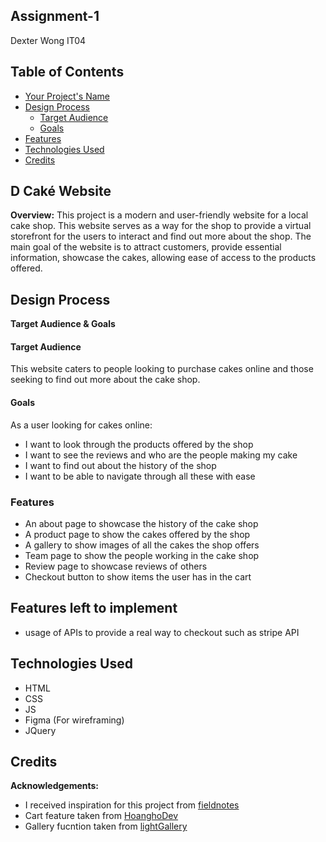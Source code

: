 ## Assignment-1
Dexter Wong IT04 

## Table of Contents

- [Your Project's Name](#D-Caké-Website)
- [Design Process](#design-process)
    - [Target Audience](#target-audience)
    - [Goals](#goals)
- [Features](#features)
- [Technologies Used](#technologies-used)
- [Credits](#credits)

## D Caké Website

**Overview:**
This project is a modern and user-friendly website for a local cake shop. This website serves as a way for the shop to provide a virtual storefront for the users to interact and find out more about the shop. The main goal of the website is to attract customers, provide essential information, showcase the cakes, allowing ease of access to the products offered.

## Design Process

**Target Audience & Goals** 
#### Target Audience
This website caters to people looking to purchase cakes online and those seeking to find out more about the cake shop.

#### Goals
As a user looking for cakes online:
- I want to look through the products offered by the shop
- I want to see the reviews and who are the people making my cake
- I want to find out about the history of the shop
- I want to be able to navigate through all these with ease

### Features
- An about page to showcase the history of the cake shop
- A product page to show the cakes offered by the shop
- A gallery to show images of all the cakes the shop offers
- Team page to show the people working in the cake shop
- Review page to showcase reviews of others
- Checkout button to show items the user has in the cart

## Features left to implement
- usage of APIs to provide a real way to checkout such as stripe API

## Technologies Used
- HTML
- CSS
- JS
- Figma (For wireframing)
- JQuery

## Credits
 

**Acknowledgements:**  
- I received inspiration for this project from [fieldnotes](https://fieldnotes.com.sg/)
- Cart feature taken from [HoanghoDev](https://github.com/HoanghoDev/add_to_cart_v3)
- Gallery fucntion taken from [lightGallery](https://www.lightgalleryjs.com/)